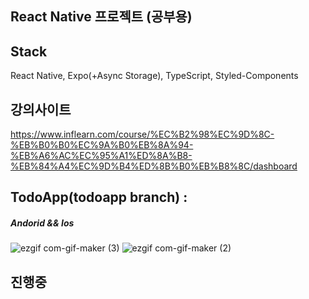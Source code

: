 ## React Native 프로젝트 (공부용)

## Stack
React Native, Expo(+Async Storage), TypeScript, Styled-Components

## 강의사이트 
https://www.inflearn.com/course/%EC%B2%98%EC%9D%8C-%EB%B0%B0%EC%9A%B0%EB%8A%94-%EB%A6%AC%EC%95%A1%ED%8A%B8-%EB%84%A4%EC%9D%B4%ED%8B%B0%EB%B8%8C/dashboard

## TodoApp(todoapp branch) : 
##### Andorid && Ios
![ezgif com-gif-maker (3)](https://user-images.githubusercontent.com/83868515/173104140-10c10aeb-ade8-4b97-ba4f-9d3d11310920.gif)
![ezgif com-gif-maker (2)](https://user-images.githubusercontent.com/83868515/173103825-9b412e8e-0aaa-40c9-add5-fed1d2a9babf.gif)

## 진행중
